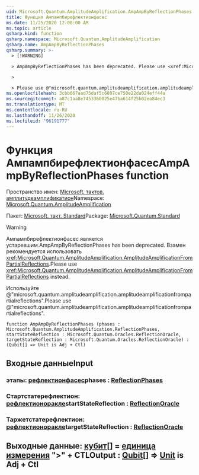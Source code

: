 ```yaml
---
uid: Microsoft.Quantum.AmplitudeAmplification.AmpAmpByReflectionPhases
title: Функция Ампампбирефлектионфасес
ms.date: 11/25/2020 12:00:00 AM
ms.topic: article
qsharp.kind: function
qsharp.namespace: Microsoft.Quantum.AmplitudeAmplification
qsharp.name: AmpAmpByReflectionPhases
qsharp.summary: >-
  > [!WARNING]

  > AmpAmpByReflectionPhases has been deprecated. Please use <xref:Microsoft.Quantum.AmplitudeAmplification.AmplitudeAmplificationFromPartialReflections> instead.

  >

  > Please use @"microsoft.quantum.amplitudeamplification.amplitudeamplificationfrompartialreflections".
ms.openlocfilehash: 3cbb067aad75daf5c6807ce750e22da024eff44a
ms.sourcegitcommit: a87c1aa8e7453360025e47ba614f25b02ea84ec3
ms.translationtype: MT
ms.contentlocale: ru-RU
ms.lasthandoff: 11/26/2020
ms.locfileid: "96191777"
---
```

# <a name="ampampbyreflectionphases-function"></a><span data-ttu-id="0afdf-102">Функция Ампампбирефлектионфасес</span><span class="sxs-lookup"><span data-stu-id="0afdf-102">AmpAmpByReflectionPhases function</span></span>

<span data-ttu-id="0afdf-103">Пространство имен: [Microsoft. тактов. амплитудеамплификатион](xref:Microsoft.Quantum.AmplitudeAmplification)</span><span class="sxs-lookup"><span data-stu-id="0afdf-103">Namespace: [Microsoft.Quantum.AmplitudeAmplification](xref:Microsoft.Quantum.AmplitudeAmplification)</span></span>

<span data-ttu-id="0afdf-104">Пакет: [Microsoft. такт. Standard](https://nuget.org/packages/Microsoft.Quantum.Standard)</span><span class="sxs-lookup"><span data-stu-id="0afdf-104">Package: [Microsoft.Quantum.Standard](https://nuget.org/packages/Microsoft.Quantum.Standard)</span></span>


> [!WARNING]
> <span data-ttu-id="0afdf-105">Ампампбирефлектионфасес является устаревшим.</span><span class="sxs-lookup"><span data-stu-id="0afdf-105">AmpAmpByReflectionPhases has been deprecated.</span></span> <span data-ttu-id="0afdf-106">Взамен рекомендуется использовать <xref:Microsoft.Quantum.AmplitudeAmplification.AmplitudeAmplificationFromPartialReflections>.</span><span class="sxs-lookup"><span data-stu-id="0afdf-106">Please use <xref:Microsoft.Quantum.AmplitudeAmplification.AmplitudeAmplificationFromPartialReflections> instead.</span></span>
>
> <span data-ttu-id="0afdf-107">Используйте @"microsoft.quantum.amplitudeamplification.amplitudeamplificationfrompartialreflections".</span><span class="sxs-lookup"><span data-stu-id="0afdf-107">Please use @"microsoft.quantum.amplitudeamplification.amplitudeamplificationfrompartialreflections".</span></span>



```qsharp
function AmpAmpByReflectionPhases (phases : Microsoft.Quantum.AmplitudeAmplification.ReflectionPhases, startStateReflection : Microsoft.Quantum.Oracles.ReflectionOracle, targetStateReflection : Microsoft.Quantum.Oracles.ReflectionOracle) : (Qubit[] => Unit is Adj + Ctl)
```


## <a name="input"></a><span data-ttu-id="0afdf-108">Входные данные</span><span class="sxs-lookup"><span data-stu-id="0afdf-108">Input</span></span>

### <a name="phases--reflectionphases"></a><span data-ttu-id="0afdf-109">этапы: [рефлектионфасес](xref:Microsoft.Quantum.AmplitudeAmplification.ReflectionPhases)</span><span class="sxs-lookup"><span data-stu-id="0afdf-109">phases : [ReflectionPhases](xref:Microsoft.Quantum.AmplitudeAmplification.ReflectionPhases)</span></span>




### <a name="startstatereflection--reflectionoracle"></a><span data-ttu-id="0afdf-110">Стартстатерефлектион: [рефлектионоракле](xref:Microsoft.Quantum.Oracles.ReflectionOracle)</span><span class="sxs-lookup"><span data-stu-id="0afdf-110">startStateReflection : [ReflectionOracle](xref:Microsoft.Quantum.Oracles.ReflectionOracle)</span></span>




### <a name="targetstatereflection--reflectionoracle"></a><span data-ttu-id="0afdf-111">Таржетстатерефлектион: [рефлектионоракле](xref:Microsoft.Quantum.Oracles.ReflectionOracle)</span><span class="sxs-lookup"><span data-stu-id="0afdf-111">targetStateReflection : [ReflectionOracle](xref:Microsoft.Quantum.Oracles.ReflectionOracle)</span></span>





## <a name="output--qubit--unit--is-adj--ctl"></a><span data-ttu-id="0afdf-112">Выходные данные: [кубит](xref:microsoft.quantum.lang-ref.qubit)[] = [единица измерения](xref:microsoft.quantum.lang-ref.unit)  ">" + CTL</span><span class="sxs-lookup"><span data-stu-id="0afdf-112">Output : [Qubit](xref:microsoft.quantum.lang-ref.qubit)[] => [Unit](xref:microsoft.quantum.lang-ref.unit)  is Adj + Ctl</span></span>

